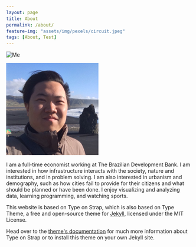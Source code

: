 ```yaml
---
layout: page
title: About
permalink: /about/
feature-img: "assets/img/pexels/circuit.jpeg"
tags: [About, Test]
---
```


![Me](https://github.com/yiechen/yiechen.github.io/tree/master/images/yiechen.jpeg)

<div class="prof-pic">	
<img src="../images/yiechen.jpg" class="img-circle" width="250" height="250">	
</div>

I am a full-time economist working at The Brazilian Development Bank. I am interested in how infrastructure interacts with the society, nature and institutions, and in problem solving. I am also interested in urbanism and demography, such as how cities fail to provide for their citizens and what should be planned or have been done. I enjoy visualizing and analyzing data, learning programming, and watching sports.

This website is based on Type on Strap, which is also based on Type Theme, a free and open-source theme for [Jekyll](http://jekyllrb.com/), licensed under the MIT License.

Head over to the [theme's documentation](https://github.io/sylhare/Type-on-Strap) for much more information about Type on Strap or to install this theme on your own Jekyll site.

